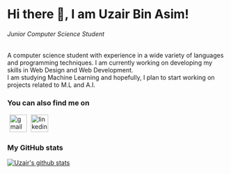 # Hi there 👋, I am Uzair Bin Asim!

###### _Junior Computer Science Student_

A computer science student with experience in a wide variety of languages and programming techniques. I am currently working on developing my skills in Web Design and Web Development.<br/>
I am studying Machine Learning and hopefully, I plan to start working on projects related to M.L and A.I.

### You can also find me on

[<img src='https://cdn.jsdelivr.net/npm/simple-icons@v3/icons/gmail.svg' alt='gmail' height='40' style="padding-left: 5px;">](mailto:uzbinasim@connect.hku.hk)
[<img src='https://cdn.jsdelivr.net/npm/simple-icons@3.0.1/icons/linkedin.svg' alt='linkedin' height='40' style="padding-left: 5px;">](https://www.linkedin.com/in/uzair-bin-asim-6b6225183/)

### My GitHub stats

[![Uzair's github stats](https://github-readme-stats.vercel.app/api?username=uzair05&count_private=true&show_icons=true&theme=dracula)](https://github.com/Uzair05)

<!--
This is a ✨ _special_ ✨ repository because its `README.md` (this file) appears on your GitHub profile.

Here are some ideas to get you started:

- 🔭 I’m currently working on ...
- 🌱 I’m currently learning ...
- 👯 I’m looking to collaborate on ...
- 🤔 I’m looking for help with ...
- 💬 Ask me about ...
- 📫 How to reach me: ...
- 😄 Pronouns: ...
- ⚡ Fun fact: ...
-->

